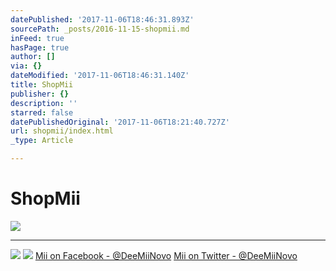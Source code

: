 ```yaml
---
datePublished: '2017-11-06T18:46:31.893Z'
sourcePath: _posts/2016-11-15-shopmii.md
inFeed: true
hasPage: true
author: []
via: {}
dateModified: '2017-11-06T18:46:31.140Z'
title: ShopMii
publisher: {}
description: ''
starred: false
datePublishedOriginal: '2017-11-06T18:21:40.727Z'
url: shopmii/index.html
_type: Article

---
```

# **ShopMii**
![](https://the-grid-user-content.s3-us-west-2.amazonaws.com/28b41c7b-f21b-4773-968e-85c3f2dd961c.jpg)

---

![](https://the-grid-user-content.s3-us-west-2.amazonaws.com/7b017a95-2711-4845-8db2-d0583cb74dca.png)
![](https://the-grid-user-content.s3-us-west-2.amazonaws.com/d841b18f-efba-405d-bca1-de17b3ec569e.png)
[Mii on Facebook - @DeeMiiNovo][0]
[Mii on Twitter - @DeeMiiNovo][1]

[0]: https://www.facebook.com/DeeMiiNovo/
[1]: https://twitter.com/DeeMiiNovo/